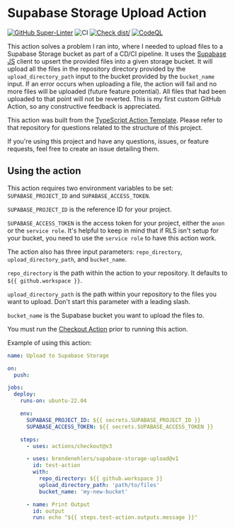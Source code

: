 # Supabase Storage Upload Action

[![GitHub Super-Linter](https://github.com/actions/typescript-action/actions/workflows/linter.yml/badge.svg)](https://github.com/super-linter/super-linter)
![CI](https://github.com/actions/typescript-action/actions/workflows/ci.yml/badge.svg)
[![Check dist/](https://github.com/actions/typescript-action/actions/workflows/check-dist.yml/badge.svg)](https://github.com/actions/typescript-action/actions/workflows/check-dist.yml)
[![CodeQL](https://github.com/actions/typescript-action/actions/workflows/codeql-analysis.yml/badge.svg)](https://github.com/actions/typescript-action/actions/workflows/codeql-analysis.yml)

<!-- [![Coverage](./badges/coverage.svg)](./badges/coverage.svg) -->

This action solves a problem I ran into, where I needed to upload files to a
Supabase Storage bucket as part of a CD/CI pipeline. It uses the
[Supabase JS](https://github.com/supabase/supabase-js) client to upsert the
provided files into a given storage bucket. It will upload all the files in the
repository directory provided by the `upload_directory_path` input to the bucket
provided by the `bucket_name` input. If an error occurs when uploading a file,
the action will fail and no more files will be uploaded (future feature
potential). All files that had been uploaded to that point will not be reverted.
This is my first custom GitHub Action, so any constructive feedback is
appreciated.

This action was built from the
[TypeScript Action Template](https://github.com/actions/typescript-action).
Please refer to that repository for questions related to the structure of this
project.

If you're using this project and have any questions, issues, or feature
requests, feel free to create an issue detailing them.

## Using the action

This action requires two environment variables to be set: `SUPABASE_PROJECT_ID`
and `SUPABASE_ACCESS_TOKEN`.

`SUPABASE_PROJECT_ID` is the reference ID for your project.

`SUPABASE_ACCESS_TOKEN` is the access token for your project, either the `anon`
or the `service role`. It's helpful to keep in mind that if RLS isn't setup for
your bucket, you need to use the `service role` to have this action work.

The action also has three input parameters: `repo_directory`,
`upload_directory_path`, and `bucket_name`.

`repo_directory` is the path within the action to your repository. It defaults
to `${{ github.workspace }}`.

`upload_directory_path` is the path within your repository to the files you want
to upload. Don't start this parameter with a leading slash.

`bucket_name` is the Supabase bucket you want to upload the files to.

You must run the [Checkout Action](https://github.com/actions/checkout) prior to
running this action.

Example of using this action:

```yaml
name: Upload to Supabase Storage

on:
  push:

jobs:
  deploy:
    runs-on: ubuntu-22.04

    env:
      SUPABASE_PROJECT_ID: ${{ secrets.SUPABASE_PROJECT_ID }}
      SUPABASE_ACCESS_TOKEN: ${{ secrets.SUPABASE_ACCESS_TOKEN }}

    steps:
      - uses: actions/checkout@v3

      - uses: brendenehlers/supabase-storage-upload@v1
        id: test-action
        with:
          repo_directory: ${{ github.workspace }}
          upload_directory_path: 'path/to/files'
          bucket_name: 'my-new-bucket'

      - name: Print Output
        id: output
        run: echo "${{ steps.test-action.outputs.message }}"
```
